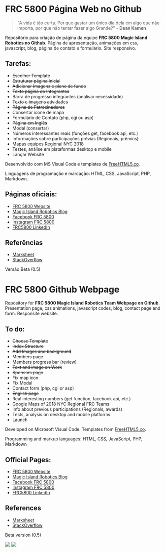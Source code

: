 # FRC 5800 Página Web no Github

> "A vida é tão curta. Por que gastar um único dia dela em algo que não importa, por que não tentar fazer algo Grande?" - **Dean Kamen**

Repositório para criação de página da equipe **FRC 5800 Magic Island Robotics no Github**. Página de apresentação, animações em css, javascript, blog, página de contato e formulário. Site responsivo.

## Tarefas:

- ~~Escolher Template~~
- ~~Estruturar página inicial~~
- ~~Adicionar Imagens e plano de fundo~~
- ~~Texto página de Integrantes~~
- Barra de progresso integrantes (analisar necessidade)
- ~~Texto e imagens atividades~~
- ~~Página de Patrocinadores~~
- Consertar ícone de mapa
- Formulário de Contato (php, cgi ou asp)
- ~~Página em Inglês~~
- Modal (consertar)
- Números interessantes reais (funções get, facebook api, etc.)
- Informações sobre participações prévias (Regionais, prêmios)
- Mapas equipes Regional NYC 2018
- Testes, análise em plataformas desktop e mobile
- Lançar Website

Desenvolvido com MS Visual Code e templates de [FreeHTML5.co](http://freehtml5.co).

Linguagens de programação e marcação: HTML, CSS, JavaScript, PHP, Markdown.

## Páginas oficiais:

- [FRC 5800 Website](http://frc5800.github.io)
- [Magic Island Robotics Blog](http://mi5800.wordpress.com)
- [Facebook FRC 5800](http://facebook.com/frc800)
- [Instagram FRC 5800](http://instagram.com/frc5800)
- [FRC5800 LinkedIn](https://www.linkedin.com/company/frc5800)

## Referências

- [Marksheet](http://marksheet.io/)
- [StackOverflow](https://stackoverflow.com)

Versão Beta (0.5)

# FRC 5800 Github Webpage

Repository for **FRC 5800 Magic Island Robotics Team Webpage on Github**. Presentation page, css animations, javascript codes, blog, contact page and form. Responsite website.

## To do:

- ~~Choose Template~~
- ~~Index Structure~~
- ~~Add Images and background~~
- ~~Members page~~
- Members progress bar (review)
- ~~Text and image on Work~~
- ~~Sponsors page~~
- Fix map icon
- Fix Modal
- Contact form (php, cgi or asp)
- ~~English page~~
- Real interesting numbers (get function, facebook api, etc.)
- Google Maps of 2018 NYC Regional FRC Teams
- Info about previous participations (Regionals, awards)
- Tests, analysis on desktop and mobile platforms
- Launch

Developed on Microsoft Visual Code. Templates from [FreeHTML5.co](http://freehtml5.co).

Programming and markup languages: HTML, CSS, JavaScript, PHP, Markdown

## Official Pages:

- [FRC 5800 Website](http://frc5800.github.io)
- [Magic Island Robotics Blog](http://mi5800.wordpress.com)
- [Facebook FRC 5800](http://facebook.com/frc800)
- [Instagram FRC 5800](http://instagram.com/frc5800)
- [FRC5800 LinkedIn](https://www.linkedin.com/company/frc5800)

## References

- [Marksheet](http://marksheet.io/)
- [StackOverflow](https://stackoverflow.com)

Beta version (0.5)

![](https://mi5800.files.wordpress.com/2016/12/mi5800-logo-2017_semfundo.png?w=250)      ![](https://www.firstinspires.org/sites/default/files/first-logo-200px.png)
